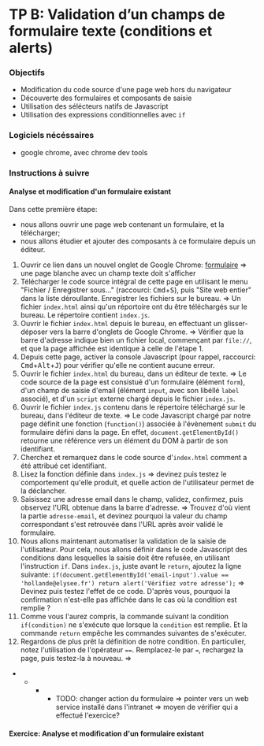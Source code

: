 # TP B: Validation d’un champs de formulaire texte (conditions et alerts)

### Objectifs

- Modification du code source d'une page web hors du navigateur
- Découverte des formulaires et composants de saisie
- Utilisation des sélécteurs natifs de Javascript
- Utilisation des expressions conditionnelles avec `if`

### Logiciels nécéssaires

- google chrome, avec chrome dev tools

### Instructions à suivre

#### Analyse et modification d'un formulaire existant

Dans cette première étape:
- nous allons ouvrir une page web contenant un formulaire, et la télécharger;
- nous allons étudier et ajouter des composants à ce formulaire depuis un éditeur.

1. Ouvrir ce lien dans un nouvel onglet de Google Chrome: [formulaire](http://adrienjoly.com/cours-javascript/B/formulaire) => une page blanche avec un champ texte doit s'afficher
1. Télécharger le code source intégral de cette page en utilisant le menu "Fichier / Enregistrer sous..." (raccourci: <kbd>Cmd</kbd>+<kbd>S</kbd>), puis "Site web entier" dans la liste déroullante. Enregistrer les fichiers sur le bureau. => Un fichier `index.html` ainsi qu'un réportoire ont du être téléchargés sur le bureau. Le répertoire contient `index.js`.
1. Ouvrir le fichier `index.html` depuis le bureau, en effectuant un glisser-déposer vers la barre d'onglets de Google Chrome. => Vérifier que la barre d'adresse indique bien un fichier local, commençant par `file://`, et que la page affichée est identique à celle de l'étape 1.
1. Depuis cette page, activer la console Javascript (pour rappel, raccourci: <kbd>Cmd</kbd>+<kbd>Alt</kbd>+<kbd>J</kbd>) pour vérifier qu'elle ne contient aucune erreur.
1. Ouvrir le fichier `index.html` du bureau, dans un éditeur de texte. => Le code source de la page est consistué d'un formulaire (élément `form`), d'un champ de saisie d'email (élément `input`, avec son libéllé `label` associé), et d'un `script` externe chargé depuis le fichier `index.js`.
1. Ouvrir le fichier `index.js` contenu dans le répertoire téléchargé sur le bureau, dans l'éditeur de texte. => Le code Javascript chargé par notre page définit une fonction (`function()`) associée à l'évènement `submit` du formulaire défini dans la page. En effet, `document.getElementById()` retourne une référence vers un élément du DOM à partir de son identifiant.
1. Cherchez et remarquez dans le code source d'`index.html` comment a été attribué cet identifiant.
1. Lisez la fonction définie dans `index.js` => devinez puis testez le comportement qu'elle produit, et quelle action de l'utilisateur permet de la déclancher.
1. Saisissez une adresse email dans le champ, validez, confirmez, puis observez l'URL obtenue dans la barre d'adresse. => Trouvez d'où vient la partie `adresse-email`, et devinez pourquoi la valeur du champ correspondant s'est retrouvée dans l'URL après avoir validé le formulaire.
1. Nous allons maintenant automatiser la validation de la saisie de l'utilisateur. Pour cela, nous allons définir dans le code Javascript des conditions dans lesquelles la saisie doit être refusée, en utilisant l'instruction `if`. Dans `index.js`, juste avant le `return`, ajoutez la ligne suivante: `if(document.getElementById('email-input').value == 'hollande@elysee.fr') return alert('Vérifiez votre adresse');` => Devinez puis testez l'effet de ce code. D'après vous, pourquoi la confirmation n'est-elle pas affichée dans le cas où la condition est remplie ?
1. Comme vous l'aurez compris, la commande suivant la condition `if(condition)` ne s'exécute que lorsque la `condition` est remplie. Et la commande `return` empêche les commandes suivantes de s'exécuter.
1. Regardons de plus prêt la définition de notre condition. En particulier, notez l'utilisation de l'opérateur `==`. Remplacez-le par `=`, rechargez la page, puis testez-la à nouveau. => 

- - - - TODO: changer action du formulaire => pointer vers un web service installé dans l'intranet => moyen de vérifier qui a effectué l'exercice?

#### Exercice: Analyse et modification d'un formulaire existant

